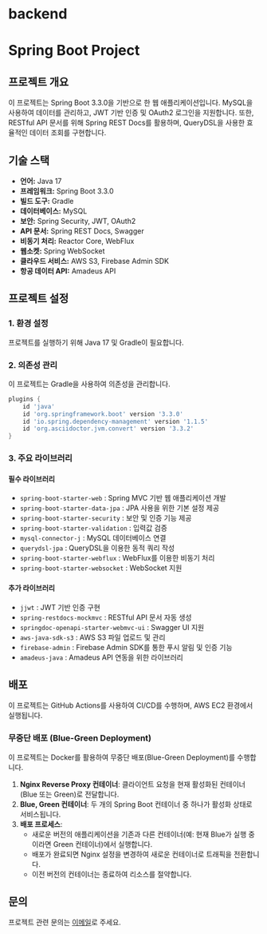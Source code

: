 # backend

# Spring Boot Project

## 프로젝트 개요
이 프로젝트는 Spring Boot 3.3.0을 기반으로 한 웹 애플리케이션입니다. MySQL을 사용하여 데이터를 관리하고, JWT 기반 인증 및 OAuth2 로그인을 지원합니다. 또한, RESTful API 문서를 위해 Spring REST Docs를 활용하며, QueryDSL을 사용한 효율적인 데이터 조회를 구현합니다.

## 기술 스택
- **언어:** Java 17
- **프레임워크:** Spring Boot 3.3.0
- **빌드 도구:** Gradle
- **데이터베이스:** MySQL
- **보안:** Spring Security, JWT, OAuth2
- **API 문서:** Spring REST Docs, Swagger
- **비동기 처리:** Reactor Core, WebFlux
- **웹소켓:** Spring WebSocket
- **클라우드 서비스:** AWS S3, Firebase Admin SDK
- **항공 데이터 API:** Amadeus API

## 프로젝트 설정
### 1. 환경 설정
프로젝트를 실행하기 위해 Java 17 및 Gradle이 필요합니다.

### 2. 의존성 관리
이 프로젝트는 Gradle을 사용하여 의존성을 관리합니다.

```gradle
plugins {
    id 'java'
    id 'org.springframework.boot' version '3.3.0'
    id 'io.spring.dependency-management' version '1.1.5'
    id 'org.asciidoctor.jvm.convert' version '3.3.2'
}
```

### 3. 주요 라이브러리
#### 필수 라이브러리
- `spring-boot-starter-web` : Spring MVC 기반 웹 애플리케이션 개발
- `spring-boot-starter-data-jpa` : JPA 사용을 위한 기본 설정 제공
- `spring-boot-starter-security` : 보안 및 인증 기능 제공
- `spring-boot-starter-validation` : 입력값 검증
- `mysql-connector-j` : MySQL 데이터베이스 연결
- `querydsl-jpa` : QueryDSL을 이용한 동적 쿼리 작성
- `spring-boot-starter-webflux` : WebFlux를 이용한 비동기 처리
- `spring-boot-starter-websocket` : WebSocket 지원

#### 추가 라이브러리
- `jjwt` : JWT 기반 인증 구현
- `spring-restdocs-mockmvc` : RESTful API 문서 자동 생성
- `springdoc-openapi-starter-webmvc-ui` : Swagger UI 지원
- `aws-java-sdk-s3` : AWS S3 파일 업로드 및 관리
- `firebase-admin` : Firebase Admin SDK를 통한 푸시 알림 및 인증 기능
- `amadeus-java` : Amadeus API 연동을 위한 라이브러리

## 배포
이 프로젝트는 GitHub Actions를 사용하여 CI/CD를 수행하며, AWS EC2 환경에서 실행됩니다.

### 무중단 배포 (Blue-Green Deployment)
이 프로젝트는 Docker를 활용하여 무중단 배포(Blue-Green Deployment)를 수행합니다.

1. **Nginx Reverse Proxy 컨테이너**: 클라이언트 요청을 현재 활성화된 컨테이너(Blue 또는 Green)로 전달합니다.
2. **Blue, Green 컨테이너**: 두 개의 Spring Boot 컨테이너 중 하나가 활성화 상태로 서비스됩니다.
3. **배포 프로세스**:
   - 새로운 버전의 애플리케이션을 기존과 다른 컨테이너(예: 현재 Blue가 실행 중이라면 Green 컨테이너)에서 실행합니다.
   - 배포가 완료되면 Nginx 설정을 변경하여 새로운 컨테이너로 트래픽을 전환합니다.
   - 이전 버전의 컨테이너는 종료하여 리소스를 절약합니다.

## 문의
프로젝트 관련 문의는 [이메일](xogns2134@gmail.com)로 주세요.
